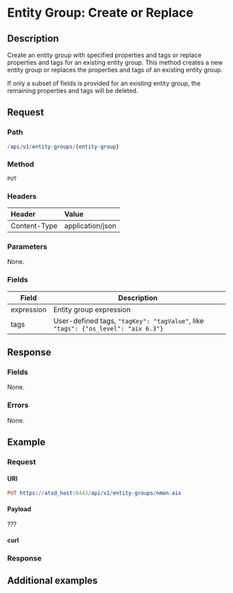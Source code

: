 # Entity Group: Create or Replace

## Description

Create an entity group with specified properties and tags or replace properties and tags for an existing entity group.
This method creates a new entity group or replaces the properties and tags of an existing entity group. 

<aside class="notice">
If only a subset of fields is provided for an existing entity group, the remaining properties and tags will be deleted.
</aside>

## Request

### Path

```elm
/api/v1/entity-groups/{entity-group}
```

### Method

```
PUT 
```

### Headers

|**Header**|**Value**|
|:---|:---|
| Content-Type | application/json |

### Parameters

None.

### Fields

|Field | Description|
|---|---|
| expression | Entity group expression|
|tags | User-defined tags, `"tagKey": "tagValue"`, like `"tags": {"os_level": "aix 6.3"}`|

## Response

### Fields

None. 

### Errors

None.

## Example

### Request

#### URI

```elm
PUT https://atsd_host:8443/api/v1/entity-groups/nmon-aix
```

#### Payload
???
#### curl

### Response

## Additional examples







